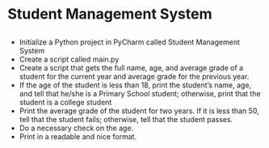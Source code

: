 # Student Management System
## 
* Initialize a Python project in PyCharm called Student Management System
* Create a script called main.py
* Create a script that gets the full name, age, and average grade of a student for the current year and average grade for the previous year.
* If the age of the student is less than 18, print the student’s name, age, and tell that he/she is a Primary School student; otherwise, print that the student is a college student
* Print the average grade of the student for two years. If it is less than 50, tell that the student fails; otherwise, tell that the student passes.
* Do a necessary check on the age.
* Print in a readable and nice format.